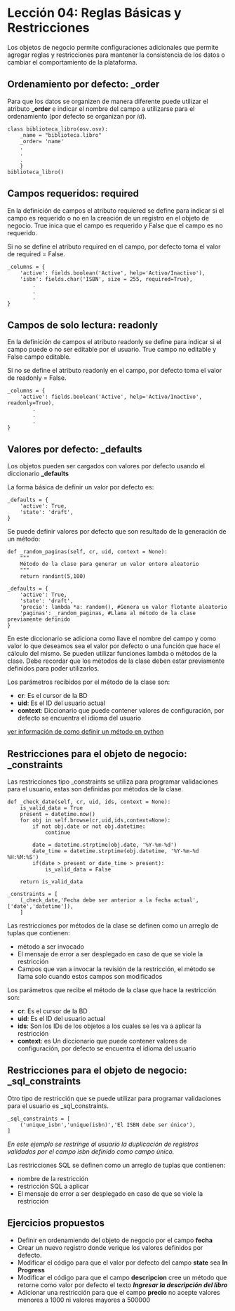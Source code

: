 Lección 04: Reglas Básicas y Restricciones
==========================================

Los objetos de negocio permite configuraciones adicionales que permite agregar reglas y restricciones para mantener la consistencia de los datos o cambiar el comportamiento de la plataforma.

Ordenamiento por defecto: _order
-------------------------------------

Para que los datos se organizen de manera diferente puede utilizar el atributo **_order** e indicar el nombre del campo a utilizarse para el ordenamiento (por defecto se organizan por *id*).

    class biblioteca_libro(osv.osv):
        _name = "biblioteca.libro"
        _order= 'name'
        .
        .
        .
        }
	biblioteca_libro()

Campos requeridos: required
---------------------------

En la definición de campos el atributo requiered se define para indicar si el campo es requerido o no en la creación de un registro en el objeto de negocio. True inica que el campo es requerido y False que el campo es no requerido.

Si no se define el atributo required en el campo, por defecto toma el valor de required = False.

	_columns = {
        'active': fields.boolean('Active', help='Activo/Inactivo'),
        'isbn': fields.char('ISBN', size = 255, required=True),
			.
            .
            .
    }

Campos de solo lectura: readonly
--------------------------------

En la definición de campos el atributo readonly se define para indicar si el campo puede o no ser editable por el usuario. True campo no editable y False campo editable.

Si no se define el atributo readonly en el campo, por defecto toma el valor de readonly = False.

	_columns = {
        'active': fields.boolean('Active', help='Activo/Inactivo', readonly=True),
			.
            .
            .
    }


Valores por defecto: _defaults
------------------------------

Los objetos pueden ser cargados con valores por defecto usando el diccionario **_defaults**

La forma básica de definir un valor por defecto es:

	_defaults = {
        'active': True,
        'state': 'draft',
	}

Se puede definir valores por defecto que son resultado de la generación de un método:

	def _random_paginas(self, cr, uid, context = None):
        """
        Método de la clase para generar un valor entero aleatorio
        """
        return randint(5,100)

    _defaults = {
        'active': True,
        'state': 'draft',
        'precio': lambda *a: random(), #Genera un valor flotante aleatorio
        'paginas': _random_paginas, #Llama al método de la clase previamente definido
    }

En este diccionario se adiciona como llave el nombre del campo y como valor lo que deseamos sea el valor por defecto o una función que hace el cálculo del mismo. Se pueden utilizar funciones lambda o métodos de la clase. Debe recordar que los métodos de la clase deben estar previamente definidos para poder utilizarlos.

Los parámetros recibidos por el método de la clase son:
* **cr**: Es el cursor de la BD
* **uid**: Es el ID del usuario actual
* **context**: Diccionario que puede contener valores de configuración, por defecto se encuentra el idioma del usuario

[ver información de como definir un método en python](http://)

Restricciones para el objeto de negocio: _constraints
-----------------------------------------------------

Las restricciones tipo _constraints se utiliza para programar validaciones para el usuario, estas son definidas por métodos de la clase.

	def _check_date(self, cr, uid, ids, context = None):
        is_valid_data = True
        present = datetime.now()
        for obj in self.browse(cr,uid,ids,context=None):
            if not obj.date or not obj.datetime:
                continue

            date = datetime.strptime(obj.date, '%Y-%m-%d')
            date_time = datetime.strptime(obj.datetime, '%Y-%m-%d %H:%M:%S')
            if(date > present or date_time > present):
                is_valid_data = False

        return is_valid_data

    _constraints = [
        (_check_date,'Fecha debe ser anterior a la fecha actual',['date','datetime']),
        ]

Las restricciones por métodos de la clase se definen como un arreglo de tuplas que contienen:

* método a ser invocado
* El mensaje de error a ser desplegado en caso de que se viole la restricción
* Campos que van a invocar la revisión de la restricción, el método se llama solo cuando estos campos son modificados

Los parámetros que recibe el método de la clase que hace la restricción son:

* **cr**: Es el cursor de la BD
* **uid**: Es el ID del usuario actual
* **ids**: Son los IDs de los objetos a los cuales se les va a aplicar la restricción
* **context**: es Un diccionario que puede contener valores de configuración, por defecto se encuentra el idioma del usuario

Restricciones para el objeto de negocio: _sql_constraints
---------------------------------------------------------

Otro tipo de restricción que se puede utilizar para programar validaciones para el usuario es _sql_constraints.

    _sql_constraints = [
        ('unique_isbn','unique(isbn)','El ISBN debe ser único'),
    ]

*En este ejemplo se restringe al usuario la duplicación de registros validados por el campo isbn definido como campo único.*

Las restricciones SQL se definen como un arreglo de tuplas que contienen:

* nombre de la restricción
* restricción SQL a aplicar
* El mensaje de error a ser desplegado en caso de que se viole la restricción


Ejercicios propuestos
---------------------

* Definir en ordenamiendo del objeto de negocio por el campo **fecha**
* Crear un nuevo registro donde verique los valores definidos por defecto.
* Modificar el código para que el valor por defecto del campo **state** sea **In Progress**
* Modificar el código para que el campo **descripcion** cree un método que retorne como valor por defecto el texto ***Ingresar la descripción del libro***
* Adicionar una restricción para que el campo **precio** no acepte valores menores a 1000 ni valores mayores a 500000
